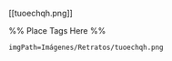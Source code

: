 <span class='gallery-span-info'> [[tuoechqh.png]] </span>

%% Place Tags Here %%
```gallery-info
imgPath=Imágenes/Retratos/tuoechqh.png
```
